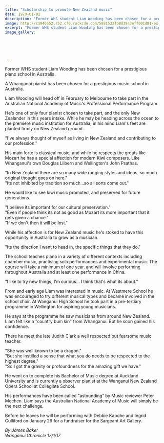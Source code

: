 ```yaml
---
title: "Scholarship to promote New Zealand music"
date: 1970-01-01
description: "Former WHS student Liam Wooding has been chosen for a prestigious piano school in Australia, Wanganui Chronicle article on 17/1/17..."
image: http://c1940652.r52.cf0.rackcdn.com/5881532fb8d39a3eff001d81/ex-liam-wooding-chosen-piano-school-in-oz-Chron-16-Jan.jpg
excerpt: "Former WHS student Liam Wooding has been chosen for a prestigious piano school in Australia."
image_gallery:
    
    
    
    
    
---
```


<p>Former WHS student Liam Wooding has been chosen for a prestigious piano school in Australia.</p>
<p>A Whanganui pianist has been chosen for a prestigious music school in Australia.</p>
<p>Liam Wooding will head off in February to Melbourne to take part in the Australian National Academy of Music's Professional Performance Program.</p>
<p>He's one of only four pianist chosen to take part, and the only New Zealander in this years intake. While he may be heading across the ocean to the premiere music institution for Australia, in his mind Liam's feet are planted firmly on New Zealand ground.</p>
<p>"I've always thought of myself as living in New Zealand and contributing to our profession."</p>
<p>His main forte is classical music, and while he respects the greats like Mozart he has a special affection for modern Kiwi composers. Like Whanganui's own Douglas Lilbern and Wellington's John Psathas.</p>
<p>"In New Zealand there are so many wide ranging styles and ideas, so much original thought goes on here."<br />"Its not inhibited by tradition so much...so all sorts come out."</p>
<p>He would like to see kiwi music promoted, and preserved for future generations.</p>
<p>"I believe its important for our cultural preservation."<br />"Even if people think its not as good as Mozart its more important that it gets given a chance."<br />"If we don't then it will be lost."</p>
<p>While his affection is for New Zealand music he's stoked to have this opportunity in Australia to grow as a musician.&nbsp;</p>
<p>"Its the direction I want to head in, the specific things that they do."</p>
<p>The school teaches piano in a variety of different contexts including chamber music, practising solo performances and experimental music. The course will take a minimum of one year, and will involve performing throughout Australia and at least one performance in China.</p>
<p>"I like to try new things, I'm curious... I think that's what its about."</p>
<p>From and early age Liam was interested in music. At Westmere School he was encouraged to try different musical types and became involved in the school choir. At Wanganui High School he took part in a pre-tertiary programme in Wellington for aspiring young musicians.</p>
<p>He says at the programme he saw musicians from around New Zealand. Liam felt like a "country bum kin" from Whanganui. But he soon gained his confidence.</p>
<p>There he meet the late Judith Clark a well respected but fearsome music teacher.</p>
<p>"She was well known to be a dragon."<br />"But she instilled a sense that what you do needs to be respected to the highest degree."<br />"So I got the gravity or profoundness for the amazing gift we have."</p>
<p>He went on to complete his Bachelor of Music degree at Auckland University and is currently a observer pianist at the Wanganui New Zealand Opera School at Collegiate School.</p>
<p>His performances have been called "astounding" by Music reviewer Peter Mechen. Liam says the Australian National Academy of Music will simply be the next challenge.</p>
<p>Before he leaves he will be performing with Debbie Kapohe and Ingrid Culliford on January 29 for a fundraiser for the Sargeant Art Gallery.</p>
<div class="detailsLarge articleEmailLink">
<p class="writtenBy"><em>By James Baker</em><br /><em>Wanganui Chronicle 17/1/17&nbsp;</em></p>
</div>

